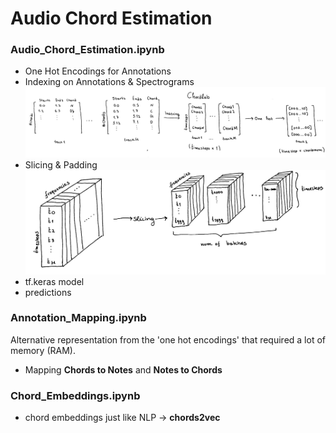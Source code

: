 # Audio Chord Estimation

### Audio_Chord_Estimation.ipynb
* One Hot Encodings for Annotations
* Indexing on Annotations & Spectrograms
![](images/Vector_flow.png)
* Slicing & Padding
![](images/slicing.png)
* tf.keras model
* predictions

### Annotation_Mapping.ipynb
Alternative representation from the 'one hot encodings' that required a lot of memory (RAM).
* Mapping <b>Chords to Notes</b> and <b>Notes to Chords</b>

### Chord_Embeddings.ipynb
* chord embeddings just like NLP -> <b>chords2vec</b>
